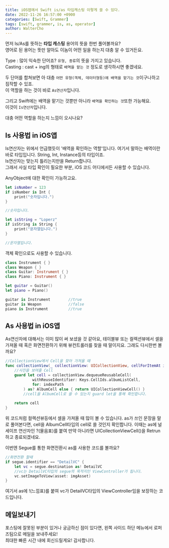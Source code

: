 ```yaml
---
title: iOS앱에서 Swift is/as 타입캐스팅 이렇게 쓸 수 있다.
date: 2022-11-26 16:57:00 +0900
categories: [Swift, Grammer]
tags: [swift, grammer, is, as, operator]
author: WalterCho
---
```


먼저 Is/As를 뜻하는 **타입 캐스팅** 용어의 뜻을 한번 풀어볼까요?<br>
영어로 된 용어는 뜻만 알아도 이놈이 어떤 일을 하는지 대충 알 수 있거든요.

Type : 많이 익숙한 단어죠? `유형, 종류`의 뜻을 가지고 있습니다.<br>
Casting : cast + ing의 형태로 `배역을 맡는 것` 정도로 생각하시면 좋겠네요.

두 단어를 합쳐보면 아 대충 `어떤 유형(객체, 데이터형등)에 배역을 맡기는 것`이구나하고 짐작할 수 있죠.<br>
이 역할을 하는 것이 바로 `As연산자`입니다.

그리고 Swift에는 배역을 맡기는 것뿐만 아니라 `배역을 확인하는 것`또한 가능해요.<br>
이것이 `Is연산자`입니다.

대충 어떤 역할을 하는지 느낌이 오시나요?

## Is 사용법 in iOS앱
Is연산자는 위에서 언급했듯이 '배역을 확인하는 역할'입니다. 여기서 말하는 배역이란 바로 타입입니다. String, Int, Instance등의 타입이죠.<br>
Is연산자는 맞는지 틀리는지만을 Return합니다.<br>
그래서 사실 타입 확인이 필요한 부분, iOS 코드 어디에서든 사용할 수 있습니다.

AnyObject에 대한 확인이 가능하고요.
```swift
let isNumber = 123
if isNumber is Int {
    print("숫자입니다.")
}

//숫자입니다.

let isString = "Loperz"
if isString is String {
    print("문자열입니다.")
}

//문자열입니다.
```

객체 확인으로도 사용할 수 있습니다.
```swift
class Instrument { }
class Weapon { }
class Guitar: Instrument { }
class Piano: Instrument { }

let guitar = Guitar()
let piano = Piano()

guitar is Instrument        //true
guitar is Weapon            //false
piano is Instrument         //true
```

## As 사용법 in iOS앱
As연산자에 대해서는 이미 많이 써 보셨을 것 같아요, 테이블뷰 또는 컬렉션뷰에서 셀을 가져올 때 혹은 화면전환하기 위해 뷰컨트롤러를 찾을 때 말이지요. 그래도 다시한번 볼까요?
```swift
//CollectionView에서 Cell을 찾아 가져올 때
func collectionView(_ collectionView: UICollectionView, cellForItemAt indexPath: IndexPath) -> UICollectionViewCell {
    //사진을 보여줄 Cell
    guard let cell = collectionView.dequeueReusableCell(
            withReuseIdentifier: Keys.CellIds.albumListCell, 
            for: indexPath
        ) as? AlbumCell else { return UICollectionViewCell() }
        //cell을 AlbumCell로 쓸 수 있는지 guard let을 통해 확인합니다.
        
    return cell
}
```

위 코드처럼 컬렉션뷰등에서 셀을 가져올 때 많이 볼 수 있습니다. as가 쓰인 문장을 말로 풀어본다면, cell을 AlbumCell타입의 cell로 쓸 것인지 확인합니다. 이때는 as에 널 세이프 연산자인 ?(물음표)를 붙여 만약 아니라면 UICollectionViewCell()을 Retrun하고 종료되겠네요.

이번엔 Segue를 통한 화면전환시 as를 사용한 코드를 볼까요?
```swift
//화면전환 할때
if segue.identifier == "DetailVC" {
    let vc = segue.destination as! DetailVC
    //vc는 DetailVC타입의 segue의 목적지인 ViewController가 됩니다.
    vc.setImageToView(asset: imgAsset)
}
```

여기서 as에 !(느낌표)를 붙여 vc가 DetailVC타입의 ViewController임을 보장하는 코드입니다. 

## 메일보내기
포스팅에 잘못된 부분이 있거나 궁금하신 점이 있다면, 왼쪽 사이드 하단 메뉴에서 로퍼즈팀으로 메일을 보내주세요!<br>
최대한 빠른 시간 내에 회신드릴게요! 감사합니다.